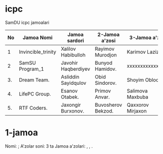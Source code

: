 # icpc

SamDU icpc jamoalari



| No | Jamoa Nomi         | Jamoa sardori       | 2-Jamoa a'zosi      | 3-Jamoa a'zosi   | Qo'shimcha a'zo | Murabbiy |
|----|--------------------|---------------------|---------------------|------------------|-------------------------|------------------|
| 1  | Invincible_trinity | Xalilov Habibulloh  | Rayimov Murodjon    | Karimov Lazizbek | yo'q                    | Nazarov Fayzullo |
| 2  | SamSU Program_1    | Javohir Haqberdiyev | Bunyod Hamidov.     | xxxxxxxxxxxxxxxx | Rustam Omonov           | Nazarov Fayzullo |
| 3. | Dream Team.        | Asliddin Sayidqulov | Obid Sindorov.      | Shoyim Obloqulov | Baratov Javohir         | Nazarov Fayzullo |
| 4. | LifePC Group.      | Esanov Otabek.      | Primov Anvar.       | Salimova Maxbuba | yo'q                    | Nazarov Fayzullo |
| 5. | RTF Coders.         | Jaxongir Burxonov.  | Buvosherov Bekzod.  | Qaxxorov Mirjaxon| yo'q.                   | Nazarov Fayzullo |



  
# 1-jamoa 
Nomi: ;
A'zolar soni: 3 ta
Jamoa a'zolari: , , .

